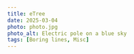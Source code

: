 ```yaml
---
title: eTree
date: 2025-03-04
photo: photo.jpg
photo_alt: Electric pole on a blue sky
tags: [Boring lines, Misc]
---
```

